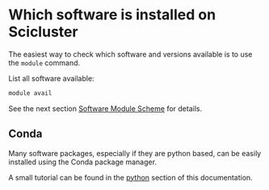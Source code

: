 

# Which software is installed on Scicluster

The easiest way to check which software and versions available is to use
the  ``module`` command.

List all software available:

```bash
module avail
```

See the next section [Software Module Scheme](./modules.md) for details.
## Conda


Many software packages, especially if they are python based, can be easily installed using
the Conda package manager.

A small tutorial can be found in the [python](./python.md) section of this documentation.
